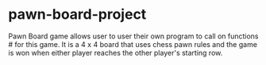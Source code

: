 # pawn-board-project
Pawn Board game allows user to user their own program to call on functions #              for this game. It is a 4 x 4 board that uses chess pawn rules and the game is won when either player reaches the other player's starting row.
